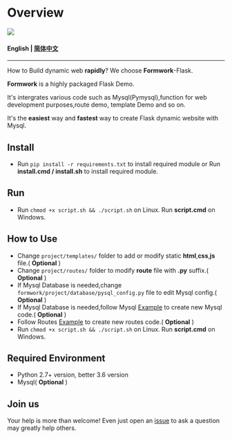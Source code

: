 # Overview

[![](https://img.shields.io/badge/github-issues-%2365A30D?style=flat-square&logo=github)](https://github.com/tpsmr/formwork/issues)

#### English | [简体中文](/README_CN.md)

****

How to Build dynamic web **rapidly**? We choose **Formwork**-Flask. 

**Formwork** is a highly packaged Flask Demo.

It's intergrates various code such as Mysql(Pymysql),function for web development purposes,route demo, template Demo and so on.

It's the **easiest** way and **fastest** way to create Flask dynamic website with Mysql.

## Install

- Run ```pip install -r requirements.txt``` to install required module or Run **install.cmd / install.sh** to install  required module.

## Run

- Run  ```chmod +x script.sh && ./script.sh``` on Linux. Run **script.cmd** on Windows.

## How to Use

- Change ```project/templates/``` folder to add or modify static **html**,**css**,**js** file.( **Optional** )
- Change ```project/routes/``` folder to modify **route** file with **.py** suffix.( **Optional** )
- If Mysql Database is needed,change ```formwork/project/database/pysql_config.py``` file to edit Mysql config.( **Optional** )
- If Mysql Database is needed,follow Mysql [Example](https://github.com/tpsmr/formwork/blob/13b4cddd9b06a42bb63a563c29ff4a470dfc4025/project/database/pysql.py#L119) to create new Mysql code.( **Optional** )
- Follow Routes [Example](https://github.com/tpsmr/formwork/blob/13b4cddd9b06a42bb63a563c29ff4a470dfc4025/project/routes/index.py#L49) to create new routes code.( **Optional** )
- Run  ```chmod +x script.sh && ./script.sh``` on Linux. Run **script.cmd** on Windows.

## Required Environment

- Python 2.7+ version, better 3.6 version
- Mysql( **Optional** )

## Join us

Your help is more than welcome! Even just open an [issue](https://github.com/tpsmr/formwork/issues) to ask a question may greatly help others.
